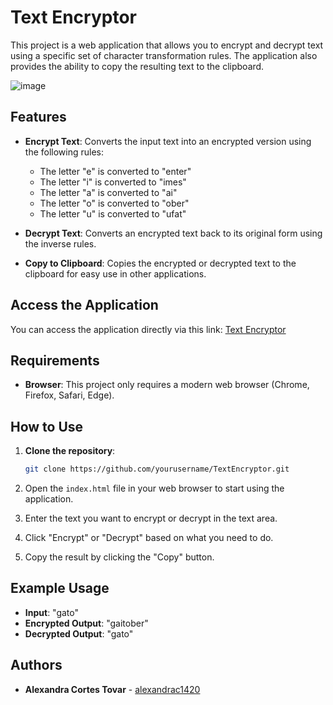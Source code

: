 # Text Encryptor

This project is a web application that allows you to encrypt and decrypt text using a specific set of character transformation rules. The application also provides the ability to copy the resulting text to the clipboard.

![image](https://github.com/user-attachments/assets/43f38336-744c-4571-880c-05b84218b8df)


## Features

- **Encrypt Text**: Converts the input text into an encrypted version using the following rules:
  - The letter "e" is converted to "enter"
  - The letter "i" is converted to "imes"
  - The letter "a" is converted to "ai"
  - The letter "o" is converted to "ober"
  - The letter "u" is converted to "ufat"

- **Decrypt Text**: Converts an encrypted text back to its original form using the inverse rules.

- **Copy to Clipboard**: Copies the encrypted or decrypted text to the clipboard for easy use in other applications.

## Access the Application

You can access the application directly via this link: [Text Encryptor](https://alexandrac1420.github.io/EncriptadorTexto/)


## Requirements

- **Browser**: This project only requires a modern web browser (Chrome, Firefox, Safari, Edge).

## How to Use

1. **Clone the repository**:
   
   ```bash
   git clone https://github.com/yourusername/TextEncryptor.git
   
2. Open the `index.html` file in your web browser to start using the application.

3. Enter the text you want to encrypt or decrypt in the text area.

4. Click "Encrypt" or "Decrypt" based on what you need to do.

5. Copy the result by clicking the "Copy" button.


## Example Usage
- __Input__: "gato"
- __Encrypted Output__: "gaitober"
- __Decrypted Output__: "gato"


## Authors

* **Alexandra Cortes Tovar** - [alexandrac1420](https://github.com/alexandrac1420)
